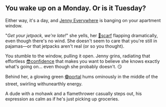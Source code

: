 
## You wake up on a Monday. Or is it Tuesday?

Either way, it's a day, and [Jenny Everywhere](jenny_everywhere) is banging on your apartment window.

"*Get your jetpack, we're late!*" she yells, her [🧣scarf](scarf) flapping dramatically, even though there's no wind. She doesn't seem to care that you're still in pajamas—or that jetpacks aren't real (or so you thought).

You stumble to the window, pulling it open. Jenny grins, radiating that effortless [😎confidence](confidence) that makes you want to believe she knows exactly what's going on... even though she probably doesn't. 😏


Behind her, a glowing green [🟢portal](portal) hums ominously in the middle of the street, swirling withunearthly energy.

A dude with a mohawk and a flamethrower casually steps out, his expression as calm as if he's just picking up groceries.